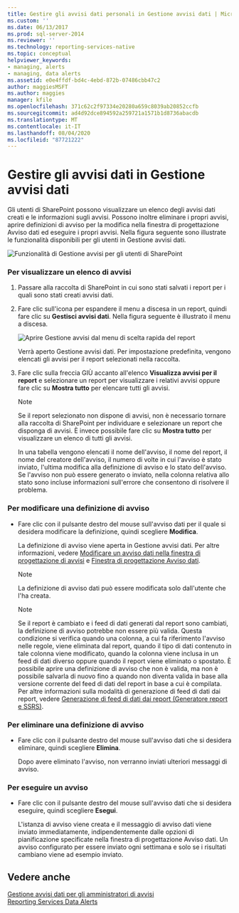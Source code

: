 ```yaml
---
title: Gestire gli avvisi dati personali in Gestione avvisi dati | Microsoft Docs
ms.custom: ''
ms.date: 06/13/2017
ms.prod: sql-server-2014
ms.reviewer: ''
ms.technology: reporting-services-native
ms.topic: conceptual
helpviewer_keywords:
- managing, alerts
- managing, data alerts
ms.assetid: e0e4ffdf-bd4c-4ebd-872b-07486cbb47c2
author: maggiesMSFT
ms.author: maggies
manager: kfile
ms.openlocfilehash: 371c62c2f97334e20280a659c8039ab20852ccfb
ms.sourcegitcommit: ad4d92dce894592a259721a1571b1d8736abacdb
ms.translationtype: MT
ms.contentlocale: it-IT
ms.lasthandoff: 08/04/2020
ms.locfileid: "87721222"
---
```

# <a name="manage-my-data-alerts-in-data-alert-manager"></a>Gestire gli avvisi dati in Gestione avvisi dati
  Gli utenti di SharePoint possono visualizzare un elenco degli avvisi dati creati e le informazioni sugli avvisi. Possono inoltre eliminare i propri avvisi, aprire definizioni di avviso per la modifica nella finestra di progettazione Avviso dati ed eseguire i propri avvisi. Nella figura seguente sono illustrate le funzionalità disponibili per gli utenti in Gestione avvisi dati.  
  
 ![Funzionalità di Gestione avvisi per gli utenti di SharePoint](media/rs-alertmanageriw.gif "Funzionalità di Gestione avvisi per gli utenti di SharePoint")  
  
### <a name="to-view-a-list-of-your-alerts"></a>Per visualizzare un elenco di avvisi  
  
1.  Passare alla raccolta di SharePoint in cui sono stati salvati i report per i quali sono stati creati avvisi dati.  
  
2.  Fare clic sull'icona per espandere il menu a discesa in un report, quindi fare clic su **Gestisci avvisi dati**. Nella figura seguente è illustrato il menu a discesa.  
  
     ![Aprire Gestione avvisi dal menu di scelta rapida del report](media/rs-openalertmanager.gif "Aprire Gestione avvisi dal menu di scelta rapida del report")  
  
     Verrà aperto Gestione avvisi dati. Per impostazione predefinita, vengono elencati gli avvisi per il report selezionati nella raccolta.  
  
3.  Fare clic sulla freccia GIÙ accanto all'elenco **Visualizza avvisi per il report** e selezionare un report per visualizzare i relativi avvisi oppure fare clic su **Mostra tutto** per elencare tutti gli avvisi.  
  
    > [!NOTE]  
    >  Se il report selezionato non dispone di avvisi, non è necessario tornare alla raccolta di SharePoint per individuare e selezionare un report che disponga di avvisi. È invece possibile fare clic su **Mostra tutto** per visualizzare un elenco di tutti gli avvisi.  
  
     In una tabella vengono elencati il nome dell'avviso, il nome del report, il nome del creatore dell'avviso, il numero di volte in cui l'avviso è stato inviato, l'ultima modifica alla definizione di avviso e lo stato dell'avviso. Se l'avviso non può essere generato o inviato, nella colonna relativa allo stato sono incluse informazioni sull'errore che consentono di risolvere il problema.  
  
### <a name="to-edit-an-alert-definition"></a>Per modificare una definizione di avviso  
  
-   Fare clic con il pulsante destro del mouse sull'avviso dati per il quale si desidera modificare la definizione, quindi scegliere **Modifica**.  
  
     La definizione di avviso viene aperta in Gestione avvisi dati. Per altre informazioni, vedere [Modificare un avviso dati nella finestra di progettazione di avvisi](edit-a-data-alert-in-alert-designer.md) e [Finestra di progettazione Avviso dati](../../2014/reporting-services/data-alert-designer.md).  
  
    > [!NOTE]  
    >  La definizione di avviso dati può essere modificata solo dall'utente che l'ha creata.  
  
    > [!NOTE]  
    >  Se il report è cambiato e i feed di dati generati dal report sono cambiati, la definizione di avviso potrebbe non essere più valida. Questa condizione si verifica quando una colonna, a cui fa riferimento l'avviso nelle regole, viene eliminata dal report, quando il tipo di dati contenuto in tale colonna viene modificato, quando la colonna viene inclusa in un feed di dati diverso oppure quando il report viene eliminato o spostato. È possibile aprire una definizione di avviso che non è valida, ma non è possibile salvarla di nuovo fino a quando non diventa valida in base alla versione corrente del feed di dati del report in base a cui è compilata. Per altre informazioni sulla modalità di generazione di feed di dati dai report, vedere [Generazione di feed di dati dai report &#40;Generatore report e SSRS&#41;](report-builder/generating-data-feeds-from-reports-report-builder-and-ssrs.md).  
  
### <a name="to-delete-an-alert-definition"></a>Per eliminare una definizione di avviso  
  
-   Fare clic con il pulsante destro del mouse sull'avviso dati che si desidera eliminare, quindi scegliere **Elimina**.  
  
     Dopo avere eliminato l'avviso, non verranno inviati ulteriori messaggi di avviso.  
  
### <a name="to-run-an-alert"></a>Per eseguire un avviso  
  
-   Fare clic con il pulsante destro del mouse sull'avviso dati che si desidera eseguire, quindi scegliere **Esegui**.  
  
     L'istanza di avviso viene creata e il messaggio di avviso dati viene inviato immediatamente, indipendentemente dalle opzioni di pianificazione specificate nella finestra di progettazione Avviso dati. Un avviso configurato per essere inviato ogni settimana e solo se i risultati cambiano viene ad esempio inviato.  
  
## <a name="see-also"></a>Vedere anche  
 [Gestione avvisi dati per gli amministratori di avvisi](../../2014/reporting-services/data-alert-manager-for-alerting-administrators.md)   
 [Reporting Services Data Alerts](../ssms/agent/alerts.md)  
  
  
